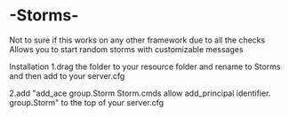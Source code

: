 # -Storms-
Not to sure if this works on any other framework due to all the checks
Allows you to start random storms with customizable messages

Installation
1.drag the folder to your resource folder and rename to Storms and then add to your server.cfg

2.add "add_ace group.Storm Storm.cmds allow
add_principal identifier. group.Storm" to the top of your server.cfg 
